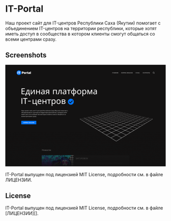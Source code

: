 # IT-Portal
Наш проект сайт для IT-центров Республики Саха (Якутии) помогает с объединением IT-центров на территории республики, которые хотят иметь доступ в сообщества в котором клиенты смогут общаться со всеми центрами сразу.

## Screenshots

![КАРТИНКА](https://github.com/createandchoose/IT-Portal/blob/main/images/prew.png)

IT-Portal выпущен под лицензией MIT License, подробности см. в файле ЛИЦЕНЗИИ.

## License

IT-Portal выпущен под лицензией MIT License, подробности см. в файле [ЛИЦЕНЗИИ][].

[LICENSE]: ЛИЦЕНЗИИ
